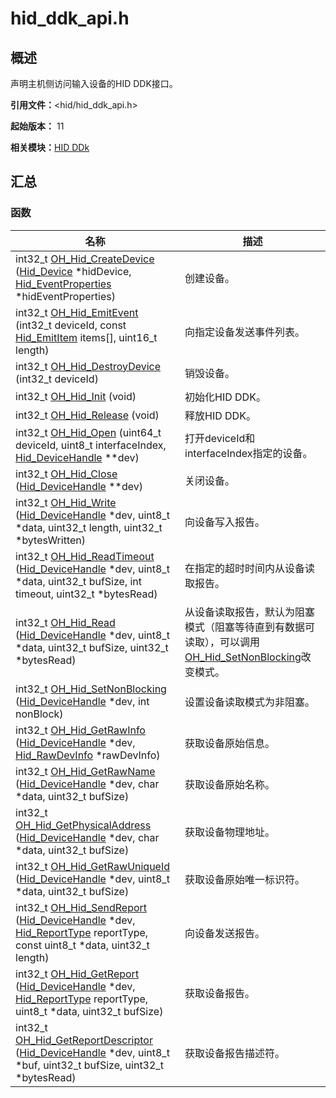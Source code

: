 # hid_ddk_api.h


## 概述

声明主机侧访问输入设备的HID DDK接口。

**引用文件：**&lt;hid/hid_ddk_api.h&gt;

**起始版本：** 11

**相关模块：**[HID DDk](_hid_ddk.md)


## 汇总


### 函数

| 名称 | 描述 | 
| -------- | -------- |
| int32_t [OH_Hid_CreateDevice](_hid_ddk.md#oh_hid_createdevice) ([Hid_Device](_hid___device.md) \*hidDevice, [Hid_EventProperties](_hid___event_properties.md) \*hidEventProperties) | 创建设备。  | 
| int32_t [OH_Hid_EmitEvent](_hid_ddk.md#oh_hid_emitevent) (int32_t deviceId, const [Hid_EmitItem](_hid___emit_item.md) items[], uint16_t length) | 向指定设备发送事件列表。  | 
| int32_t [OH_Hid_DestroyDevice](_hid_ddk.md#oh_hid_destroydevice) (int32_t deviceId) | 销毁设备。  | 
| int32_t [OH_Hid_Init](_hid_ddk.md#oh_hid_init) (void) | 初始化HID DDK。  | 
| int32_t [OH_Hid_Release](_hid_ddk.md#oh_hid_release) (void) | 释放HID DDK。  | 
| int32_t [OH_Hid_Open](_hid_ddk.md#oh_hid_open) (uint64_t deviceId, uint8_t interfaceIndex, [Hid_DeviceHandle](_hid_ddk.md#hid_devicehandle) \*\*dev) | 打开deviceId和interfaceIndex指定的设备。  | 
| int32_t [OH_Hid_Close](_hid_ddk.md#oh_hid_close) ([Hid_DeviceHandle](_hid_ddk.md#hid_devicehandle) \*\*dev) | 关闭设备。  | 
| int32_t [OH_Hid_Write](_hid_ddk.md#oh_hid_write) ([Hid_DeviceHandle](_hid_ddk.md#hid_devicehandle) \*dev, uint8_t \*data, uint32_t length, uint32_t \*bytesWritten) | 向设备写入报告。  | 
| int32_t [OH_Hid_ReadTimeout](_hid_ddk.md#oh_hid_readtimeout) ([Hid_DeviceHandle](_hid_ddk.md#hid_devicehandle) \*dev, uint8_t \*data, uint32_t bufSize, int timeout, uint32_t \*bytesRead) | 在指定的超时时间内从设备读取报告。  | 
| int32_t [OH_Hid_Read](_hid_ddk.md#oh_hid_read) ([Hid_DeviceHandle](_hid_ddk.md#hid_devicehandle) \*dev, uint8_t \*data, uint32_t bufSize, uint32_t \*bytesRead) | 从设备读取报告，默认为阻塞模式（阻塞等待直到有数据可读取），可以调用[OH_Hid_SetNonBlocking](_hid_ddk.md#oh_hid_setnonblocking)改变模式。  | 
| int32_t [OH_Hid_SetNonBlocking](_hid_ddk.md#oh_hid_setnonblocking) ([Hid_DeviceHandle](_hid_ddk.md#hid_devicehandle) \*dev, int nonBlock) | 设置设备读取模式为非阻塞。  | 
| int32_t [OH_Hid_GetRawInfo](_hid_ddk.md#oh_hid_getrawinfo) ([Hid_DeviceHandle](_hid_ddk.md#hid_devicehandle) \*dev, [Hid_RawDevInfo](_hid___raw_dev_info.md) \*rawDevInfo) | 获取设备原始信息。  | 
| int32_t [OH_Hid_GetRawName](_hid_ddk.md#oh_hid_getrawname) ([Hid_DeviceHandle](_hid_ddk.md#hid_devicehandle) \*dev, char \*data, uint32_t bufSize) | 获取设备原始名称。  | 
| int32_t [OH_Hid_GetPhysicalAddress](_hid_ddk.md#oh_hid_getphysicaladdress) ([Hid_DeviceHandle](_hid_ddk.md#hid_devicehandle) \*dev, char \*data, uint32_t bufSize) | 获取设备物理地址。  | 
| int32_t [OH_Hid_GetRawUniqueId](_hid_ddk.md#oh_hid_getrawuniqueid) ([Hid_DeviceHandle](_hid_ddk.md#hid_devicehandle) \*dev, uint8_t \*data, uint32_t bufSize) | 获取设备原始唯一标识符。  | 
|<!--DelRow--> int32_t [OH_Hid_SendReport](_hid_ddk.md#oh_hid_sendreport) ([Hid_DeviceHandle](_hid_ddk.md#hid_devicehandle) \*dev, [Hid_ReportType](_hid_ddk.md#hid_reporttype) reportType, const uint8_t \*data, uint32_t length) | 向设备发送报告。  | 
|<!--DelRow--> int32_t [OH_Hid_GetReport](_hid_ddk.md#oh_hid_getreport) ([Hid_DeviceHandle](_hid_ddk.md#hid_devicehandle) \*dev, [Hid_ReportType](_hid_ddk.md#hid_reporttype) reportType, uint8_t \*data, uint32_t bufSize) | 获取设备报告。  | 
| int32_t [OH_Hid_GetReportDescriptor](_hid_ddk.md#oh_hid_getreportdescriptor) ([Hid_DeviceHandle](_hid_ddk.md#hid_devicehandle) \*dev, uint8_t \*buf, uint32_t bufSize, uint32_t \*bytesRead) | 获取设备报告描述符。  | 
